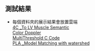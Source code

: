 ## 測試結果
*  每個資料夾的展示結果會放置雲端  
[4C _To LV Muscle Semantic](https://drive.google.com/drive/folders/1m8xA5sTs8vD9Wuns7xy7VqbFupm81_8l?usp=sharing)  
[Color Doppler](https://drive.google.com/drive/folders/1f6pHrv9Go5XqElyszIT2NPpvgK3H2nCF?usp=sharing)    
[MultiThreshold C Code](https://drive.google.com/drive/folders/1gxp0Jz2Fk8M2shZ_Yl2q-JoHWjDWv-_K?usp=sharing)  
[PLA _Model Matching with watershed](https://drive.google.com/drive/folders/1WgHTf1HNPG5tzLG1r3_Sk5Ci2LhEwqMF?usp=sharing)  
